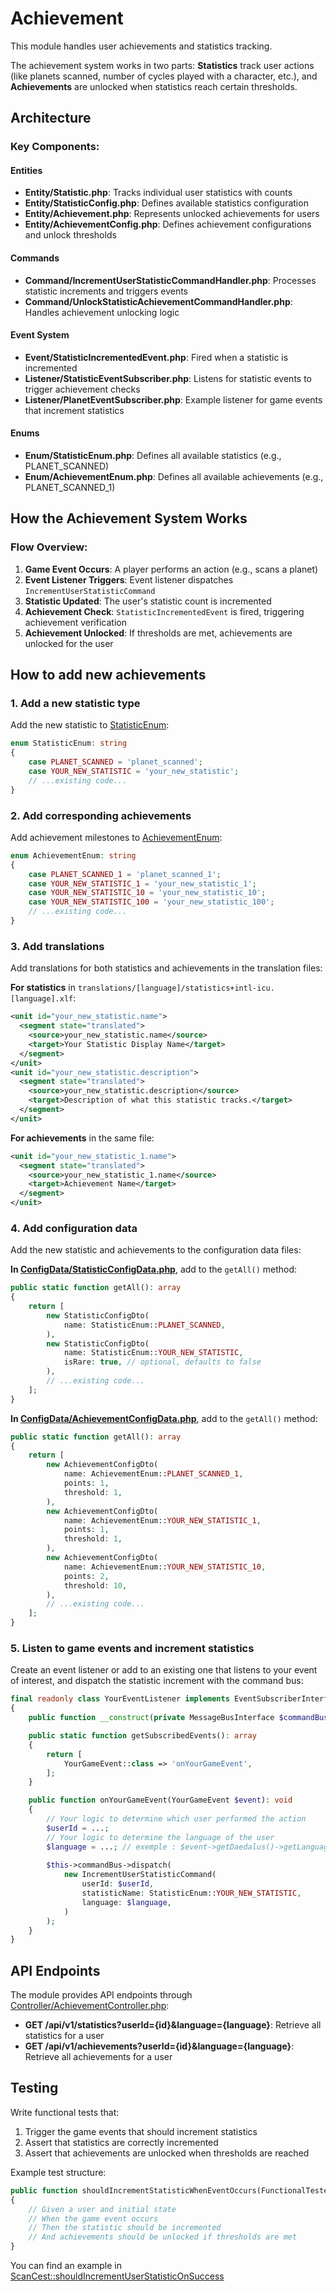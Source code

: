 # Achievement

This module handles user achievements and statistics tracking.

The achievement system works in two parts: **Statistics** track user actions (like planets scanned, number of cycles played with a character, etc.), and **Achievements** are unlocked when statistics reach certain thresholds.

## Architecture

### Key Components:

#### Entities
- **Entity/Statistic.php**: Tracks individual user statistics with counts
- **Entity/StatisticConfig.php**: Defines available statistics configuration
- **Entity/Achievement.php**: Represents unlocked achievements for users
- **Entity/AchievementConfig.php**: Defines achievement configurations and unlock thresholds

#### Commands
- **Command/IncrementUserStatisticCommandHandler.php**: Processes statistic increments and triggers events
- **Command/UnlockStatisticAchievementCommandHandler.php**: Handles achievement unlocking logic

#### Event System
- **Event/StatisticIncrementedEvent.php**: Fired when a statistic is incremented
- **Listener/StatisticEventSubscriber.php**: Listens for statistic events to trigger achievement checks
- **Listener/PlanetEventSubscriber.php**: Example listener for game events that increment statistics

#### Enums
- **Enum/StatisticEnum.php**: Defines all available statistics (e.g., PLANET_SCANNED)
- **Enum/AchievementEnum.php**: Defines all available achievements (e.g., PLANET_SCANNED_1)

## How the Achievement System Works

### Flow Overview:
1. **Game Event Occurs**: A player performs an action (e.g., scans a planet)
2. **Event Listener Triggers**: Event listener dispatches `IncrementUserStatisticCommand`
3. **Statistic Updated**: The user's statistic count is incremented
4. **Achievement Check**: `StatisticIncrementedEvent` is fired, triggering achievement verification
5. **Achievement Unlocked**: If thresholds are met, achievements are unlocked for the user

## How to add new achievements

### 1. Add a new statistic type

Add the new statistic to [StatisticEnum](./Enum/StatisticEnum.php):

```php
enum StatisticEnum: string
{
    case PLANET_SCANNED = 'planet_scanned';
    case YOUR_NEW_STATISTIC = 'your_new_statistic';
    // ...existing code...
}
```

### 2. Add corresponding achievements

Add achievement milestones to [AchievementEnum](./Enum/AchievementEnum.php):

```php
enum AchievementEnum: string
{
    case PLANET_SCANNED_1 = 'planet_scanned_1';
    case YOUR_NEW_STATISTIC_1 = 'your_new_statistic_1';
    case YOUR_NEW_STATISTIC_10 = 'your_new_statistic_10';
    case YOUR_NEW_STATISTIC_100 = 'your_new_statistic_100';
    // ...existing code...
}
```

### 3. Add translations

Add translations for both statistics and achievements in the translation files:

**For statistics** in `translations/[language]/statistics+intl-icu.[language].xlf`:
```xml
<unit id="your_new_statistic.name">
  <segment state="translated">
    <source>your_new_statistic.name</source>
    <target>Your Statistic Display Name</target>
  </segment>
</unit>
<unit id="your_new_statistic.description">
  <segment state="translated">
    <source>your_new_statistic.description</source>
    <target>Description of what this statistic tracks.</target>
  </segment>
</unit>
```

**For achievements** in the same file:
```xml
<unit id="your_new_statistic_1.name">
  <segment state="translated">
    <source>your_new_statistic_1.name</source>
    <target>Achievement Name</target>
  </segment>
</unit>
```

### 4. Add configuration data

Add the new statistic and achievements to the configuration data files:

**In [ConfigData/StatisticConfigData.php](./ConfigData/StatisticConfigData.php)**, add to the `getAll()` method:

```php
public static function getAll(): array
{
    return [
        new StatisticConfigDto(
            name: StatisticEnum::PLANET_SCANNED,
        ),
        new StatisticConfigDto(
            name: StatisticEnum::YOUR_NEW_STATISTIC,
            isRare: true, // optional, defaults to false
        ),
        // ...existing code...
    ];
}
```

**In [ConfigData/AchievementConfigData.php](./ConfigData/AchievementConfigData.php)**, add to the `getAll()` method:

```php
public static function getAll(): array
{
    return [
        new AchievementConfigDto(
            name: AchievementEnum::PLANET_SCANNED_1,
            points: 1,
            threshold: 1,
        ),
        new AchievementConfigDto(
            name: AchievementEnum::YOUR_NEW_STATISTIC_1,
            points: 1,
            threshold: 1,
        ),
        new AchievementConfigDto(
            name: AchievementEnum::YOUR_NEW_STATISTIC_10,
            points: 2,
            threshold: 10,
        ),
        // ...existing code...
    ];
}
```

### 5. Listen to game events and increment statistics

Create an event listener or add to an existing one that listens to your event of interest, and dispatch the statistic increment with the command bus:

```php
final readonly class YourEventListener implements EventSubscriberInterface
{
    public function __construct(private MessageBusInterface $commandBus) {}

    public static function getSubscribedEvents(): array
    {
        return [
            YourGameEvent::class => 'onYourGameEvent',
        ];
    }

    public function onYourGameEvent(YourGameEvent $event): void
    {
        // Your logic to determine which user performed the action
        $userId = ...;
        // Your logic to determine the language of the user
        $language = ...; // exemple : $event->getDaedalus()->getLanguage()
        
        $this->commandBus->dispatch(
            new IncrementUserStatisticCommand(
                userId: $userId,
                statisticName: StatisticEnum::YOUR_NEW_STATISTIC,
                language: $language,
            )
        );
    }
}
```

## API Endpoints

The module provides API endpoints through [Controller/AchievementController.php](./Controller/AchievementController.php):

- **GET /api/v1/statistics?userId={id}&language={language}**: Retrieve all statistics for a user
- **GET /api/v1/achievements?userId={id}&language={language}**: Retrieve all achievements for a user

## Testing

Write functional tests that:
1. Trigger the game events that should increment statistics
2. Assert that statistics are correctly incremented
3. Assert that achievements are unlocked when thresholds are reached

Example test structure:
```php
public function shouldIncrementStatisticWhenEventOccurs(FunctionalTester $I): void
{
    // Given a user and initial state
    // When the game event occurs
    // Then the statistic should be incremented
    // And achievements should be unlocked if thresholds are met
}
```

You can find an example in [ScanCest::shouldIncrementUserStatisticOnSuccess](../../tests/functional/Action/Actions/ScanCest.php#L344)

